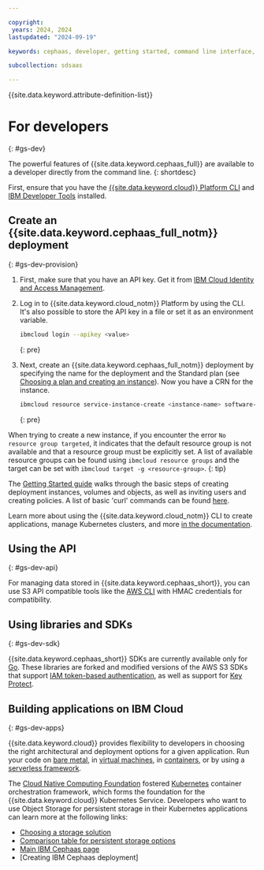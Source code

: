 ```yaml
---

copyright:
 years: 2024, 2024
lastupdated: "2024-09-19"

keywords: cephaas, developer, getting started, command line interface, cli

subcollection: sdsaas

---
```

{{site.data.keyword.attribute-definition-list}}


# For developers
{: #gs-dev}

The powerful features of {{site.data.keyword.cephaas_full}} are available to a developer directly from the command line.
{: shortdesc}

First, ensure that you have the [{{site.data.keyword.cloud}} Platform CLI](https://cloud.ibm.com/docs/cli/index.html) and [IBM Developer Tools](https://cloud.ibm.com/docs/cloudnative/idt/index.html) installed.

## Create an {{site.data.keyword.cephaas_full_notm}} deployment
{: #gs-dev-provision}

1. First, make sure that you have an API key. Get it from [IBM Cloud Identity and Access Management](https://cloud.ibm.com/iam/apikeys).
2. Log in to {{site.data.keyword.cloud_notm}} Platform by using the CLI. It's also possible to store the API key in a file or set it as an environment variable.

    ```sh
    ibmcloud login --apikey <value>
    ```
    {: pre}

3. Next, create an {{site.data.keyword.cephaas_full_notm}} deployment by specifying the name for the deployment and the Standard plan (see [Choosing a plan and creating an instance](/docs/sdsaas?topic=sdsaas-provision)). Now you have a CRN for the instance.

    ```sh
    ibmcloud resource service-instance-create <instance-name> software-defined-storage <plan> global
    ```
    {: pre}

When trying to create a new instance, if you encounter the error `No resource group targeted`, it indicates that the default resource group is not available and that a resource group must be explicitly set. A list of available resource groups can be found using `ibmcloud resource groups` and the target can be set with `ibmcloud target -g <resource-group>`.
{: tip}

The [Getting Started guide](/docs/sdsaas?topic=sdsaas-getting-started) walks through the basic steps of creating deployment instances, volumes and objects, as well as inviting users and creating policies. A list of basic 'curl' commands can be found [here](/docs/sdsaas?topic=sdsaas-curl).

Learn more about using the {{site.data.keyword.cloud_notm}} CLI to create applications, manage Kubernetes clusters, and more [in the documentation](/docs/cli?topic=cli-ibmcloud_cli).

## Using the API
{: #gs-dev-api}

For managing data stored in {{site.data.keyword.cephaas_short}}, you can use S3 API compatible tools like the [AWS CLI](/docs/sdsaas?topic=sdsaas-aws-cli) with HMAC credentials for compatibility.

## Using libraries and SDKs
{: #gs-dev-sdk}

{{site.data.keyword.cephaas_short}} SDKs are currently available only for [Go](/docs/sdsaas?topic=sdsaas-using-go). These libraries are forked and modified versions of the AWS S3 SDKs that support [IAM token-based authentication](/docs/sdsaas?topic=sdsaas-iam-overview), as well as support for [Key Protect](/docs/sdsaas?topic=sdsaas-encryption).

## Building applications on IBM Cloud
{: #gs-dev-apps}

{{site.data.keyword.cloud}} provides flexibility to developers in choosing the right architectural and deployment options for a given application. Run your code on [bare metal](https://cloud.ibm.com/catalog/infrastructure/bare-metal), in [virtual machines](https://cloud.ibm.com/catalog/infrastructure/virtual-server-group), in [containers](https://cloud.ibm.com/kubernetes/catalog/cluster), or by using a [serverless framework](/docs/solution-tutorials?topic=solution-tutorials-serverless-webapp).

The [Cloud Native Computing Foundation](https://www.cncf.io) fostered [Kubernetes](https://kubernetes.io) container orchestration framework, which forms the foundation for the {{site.data.keyword.cloud}} Kubernetes Service. Developers who want to use Object Storage for persistent storage in their Kubernetes applications can learn more at the following links:

 * [Choosing a storage solution](/docs/containers?topic=containers-storage-plan)
 * [Comparison table for persistent storage options](/docs/containers?topic=containers-storage-plan)
 * [Main IBM Cephaas page](/docs/sdsaas?topic=sdsaas-getting-started)
 * [Creating IBM Cephaas deployment]
